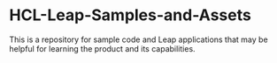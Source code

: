 # HCL-Leap-Samples-and-Assets

This is a repository for sample code and Leap applications that may be helpful for learning the product and its capabilities.
